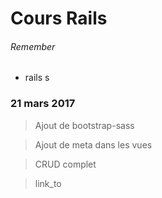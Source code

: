 # Cours Rails

###### Remember

 - rails s

### 21 mars 2017

> Ajout de bootstrap-sass

> Ajout de meta dans les vues

> CRUD complet

> link_to
